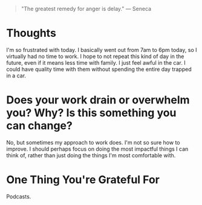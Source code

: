 
> \"The greatest remedy for anger is delay.\" — Seneca

# Thoughts
I'm so frustrated with today. I basically went out from 7am to 6pm today, so I virtually had no time to work. I hope to not repeat this kind of day in the future, even if it means less time with family. I just feel awful in the car. I could have quality time with them without spending the entire day trapped in a car.

# Does your work drain or overwhelm you? Why? Is this something you can change?
No, but sometimes my approach to work does. I'm not so sure how to improve. I should perhaps focus on doing the most impactful things I can think of, rather than just doing the things I'm most comfortable with.

# One Thing You're Grateful For
Podcasts.
